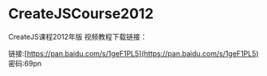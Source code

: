 # CreateJSCourse2012
CreateJS课程2012年版
视频教程下载链接：

链接:[https://pan.baidu.com/s/1geF1PL5](https://pan.baidu.com/s/1geF1PL5) 密码:69pn